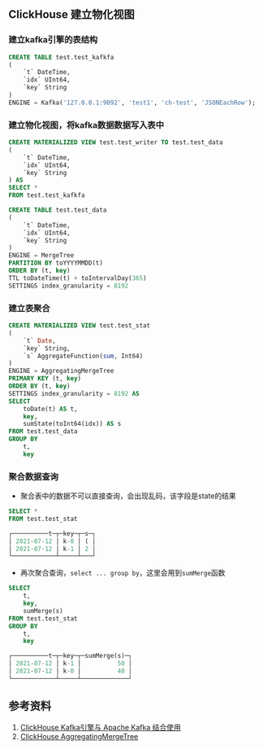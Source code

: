 
## ClickHouse 建立物化视图

### 建立kafka引擎的表结构

```sql
CREATE TABLE test.test_kafkfa
(
    `t` DateTime,
    `idx` UInt64,
    `key` String
)
ENGINE = Kafka('127.0.0.1:9092', 'test1', 'ch-test', 'JSONEachRow');
```

### 建立物化视图，将kafka数据数据写入表中
```sql
CREATE MATERIALIZED VIEW test.test_writer TO test.test_data
(
    `t` DateTime,
    `idx` UInt64,
    `key` String
) AS
SELECT *
FROM test.test_kafkfa

CREATE TABLE test.test_data
(
    `t` DateTime,
    `idx` UInt64,
    `key` String
)
ENGINE = MergeTree
PARTITION BY toYYYYMMDD(t)
ORDER BY (t, key)
TTL toDateTime(t) + toIntervalDay(365)
SETTINGS index_granularity = 8192
```

### 建立表聚合
```sql
CREATE MATERIALIZED VIEW test.test_stat
(
    `t` Date,
    `key` String,
    `s` AggregateFunction(sum, Int64)
)
ENGINE = AggregatingMergeTree
PRIMARY KEY (t, key)
ORDER BY (t, key)
SETTINGS index_granularity = 8192 AS
SELECT
    toDate(t) AS t,
    key,
    sumState(toInt64(idx)) AS s
FROM test.test_data
GROUP BY
    t,
    key
```

### 聚合数据查询

- 聚合表中的数据不可以直接查询，会出现乱码，该字段是state的结果
```sql
SELECT *
FROM test.test_stat

┌──────────t─┬─key─┬─s─┐
│ 2021-07-12 │ k-0 │ ( │
│ 2021-07-12 │ k-1 │ 2 │
└────────────┴─────┴───┘
```

- 再次聚合查询，`select ... group by`，这里会用到`sumMerge`函数
```sql
SELECT
    t,
    key,
    sumMerge(s)
FROM test.test_stat
GROUP BY
    t,
    key

┌──────────t─┬─key─┬─sumMerge(s)─┐
│ 2021-07-12 │ k-1 │          50 │
│ 2021-07-12 │ k-0 │          40 │
└────────────┴─────┴─────────────┘
```

## 参考资料
1. [ClickHouse Kafka引擎与 Apache Kafka 结合使用](https://clickhouse.tech/docs/zh/engines/table-engines/integrations/kafka/)
1. [ClickHouse AggregatingMergeTree](https://clickhouse.tech/docs/zh/engines/table-engines/mergetree-family/aggregatingmergetree/)